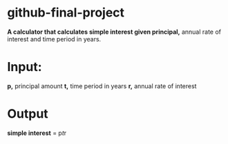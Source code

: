 # github-final-project
**A calculator that calculates simple interest given principal,** annual rate of interest and time period in years.

# Input:
  **p,** principal amount
  **t,** time period in years
  **r,** annual rate of interest
# Output
**simple interest** = p*t*r
